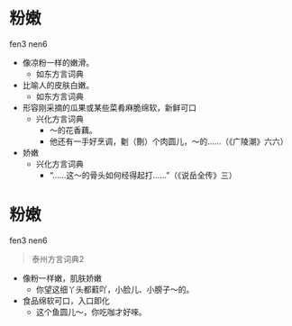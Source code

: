 # 粉嫩
fen3 nen6
+ 像凉粉一样的嫩滑。
  * 如东方言词典
+ 比喻人的皮肤白嫩。
  * 如东方言词典
+ 形容刚采摘的瓜果或某些菜肴麻脆绵软，新鲜可口
  * 兴化方言词典
    - ～的花香藕。
    - 他还有一手好烹调，劖（劗）个肉圆儿，～的……（《广陵潮》六六）
+ 娇嫩
  * 兴化方言词典
    - “……这～的骨头如何经得起打……”（《说岳全传》三）

# 粉嫩
fen3 nen6
> 泰州方言词典2
- 像粉一样嫩，肌肤娇嫩
  - 你望这细丫头都蘣吖，小脸儿、小膀子～的。
- 食品绵软可口，入口即化
  - 这个鱼圆儿～，你吃咖才好唻。
